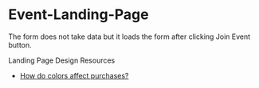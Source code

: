 # Event-Landing-Page

The form does not take data but it loads the form after clicking Join Event button.

Landing Page Design Resources
* [How do colors affect purchases?](https://blog.kissmetrics.com/color-psychology/)
